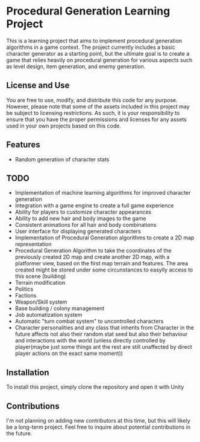 # Procedural Generation Learning Project

This is a learning project that aims to implement procedural generation algorithms in a game context. The project currently includes a basic character generator as a starting point, but the ultimate goal is to create a game that relies heavily on procedural generation for various aspects such as level design, item generation, and enemy generation.

## License and Use

You are free to use, modify, and distribute this code for any purpose. However, please note that some of the assets included in this project may be subject to licensing restrictions. As such, it is your responsibility to ensure that you have the proper permissions and licenses for any assets used in your own projects based on this code.

## Features

- Random generation of character stats

## TODO

- Implementation of machine learning algorithms for improved character generation
- Integration with a game engine to create a full game experience
- Ability for players to customize character appearances
- Ability to add new hair and body images to the game
- Consistent animations for all hair and body combinations
- User interface for displaying generated characters
- Implementation of Procedural Generation algorithms to create a 2D map representation
- Procedural Generation Algorithm to take the coordinates of the previously created 2D map and create another 2D map, with a platformer view, based on the first map terrain and features. The area created might be stored under some circunstances to easylly access to this scene (building)
- Terrain modification
- Politics
- Factions
- Weapon/Skill system
- Base building / colony management
- Job automatization system
- Automatic "turn combat system" to uncontrolled characters
- Character personalities and any class that inherits from Character in the future affects not also their random stat seed but also their behaviour and interactions with the world (unless directly controlled by player(maybe just some things ant the rest are still unaffected by direct player actions on the exact same moment))

## Installation

To install this project, simply clone the repository and open it with Unity

## Contributions

I'm not planning on adding new contributors at this time, but this will likely be a long-term project. Feel free to inquire about potential contributions in the future.

